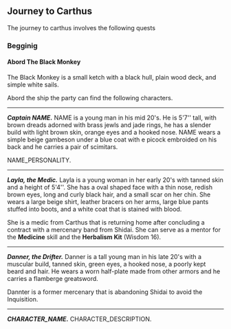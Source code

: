 ## Journey to Carthus
The journey to carthus involves the following quests

### Begginig

#### Abord The Black Monkey
The Black Monkey is a small ketch with a black hull, plain wood deck, and simple white sails.

Abord the ship the party can find the following characters.
___
***Captain NAME.***
NAME is a young man in his mid 20's. He is 5'7'' tall, with brown dreads adorned with brass jewls and jade rings, he has a slender build with light brown skin, orange eyes and a hooked nose. NAME wears a simple beige gambeson under a blue coat with e picock embroided on his back and he carries a pair of scimitars.

NAME_PERSONALITY.

___
***Layla, the Medic.***
Layla is a young woman in her early 20's with tanned skin and a height of 5'4''. She has a oval shaped face with a thin nose, redish brown eyes, long and curly black hair, and a small scar on her chin. She wears a large beige shirt, leather bracers on her arms, large blue pants stuffed into boots, and a white coat that is stained with blood.

She is a medic from Carthus that is returning home after concluding a contract with a mercenary band from Shidai. She can serve as a mentor for the **Medicine** skill and the **Herbalism Kit** (Wisdom 16).

___
***Danner, the Drifter.***
Danner is a tall young man in his late 20's with a muscular build, tanned skin, green eyes, a hooked nose, a poorly kept beard and hair. He wears a worn half-plate made from other armors and he carries a flamberge greatsword.

Dannter is a former mercenary that is abandoning Shidai to avoid the Inquisition.

___
***CHARACTER_NAME.***
CHARACTER_DESCRIPTION.
